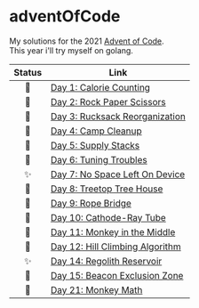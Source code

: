 # adventOfCode

My solutions for the 2021 [Advent of Code](https://adventofcode.com/).  
This year i'll try myself on golang.  

| Status | Link                                                                    |
| :----: | ----------------------------------------------------------------------- |
|   🍪    | [Day 1: Calorie Counting](/Day-01-Calorie-Counting)                     |
|   👋    | [Day 2: Rock Paper Scissors](/Day-02-Rock-Paper-Scissors)               |
|   🎒    | [Day 3: Rucksack Reorganization](/2022/Day-03-Rucksack-Reorganization)  |
|   🌟    | [Day 4: Camp Cleanup](/2022/Day-04-Camp-Cleanup)                        |
|   🍭    | [Day 5: Supply Stacks](/2022/Day-05-Supply-Stacks)                      |
|   🧝    | [Day 6: Tuning Troubles](/2022/Day-06-Tuning-Trouble)                   |
|   ✨    | [Day 7: No Space Left On Device](/2022/Day-07-No-Space-Left-On-Device)  |
|   🎄    | [Day 8: Treetop Tree House](/2022/Day-08-Treetop-Tree-House)            |
|   🧝    | [Day 9: Rope Bridge](/2022/Day-09-Rope-Bridge)                          |
|   🌟    | [Day 10: Cathode-Ray Tube](/2022/Day-10-Cathode-Ray-Tube)               |
|   🎒    | [Day 11: Monkey in the Middle](/2022/Day-11-Monkey-in-the-Middle)       |
|   🧝    | [Day 12: Hill Climbing Algorithm](/2022/Day-12-Hill-Climbing-Algorithm) |
|   ✨    | [Day 14: Regolith Reservoir](/2022/Day-14-Regolith-Reservoir)           |
|   🍪    | [Day 15: Beacon Exclusion Zone](/Day-15-Beacon-Exclusion-Zone)          |
|   🍪    | [Day 21: Monkey Math](/Day-21-Monkey-Math)          |



